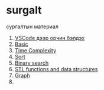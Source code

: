 # surgalt
сургалтын материал
1. [VSCode дээр орчин бэлдэх](vscode_environment.md)
2. [Basic](basic.md)
3. [Time Complexity](time_complexity.md)
4. [Sort](sort.md)
5. [Binary search](binary_search.md)
6. [STL functions and data structures](stl_functions.md)
7. [Graph](graph.md)
8. 
